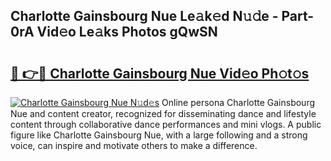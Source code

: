 ## Charlotte Gainsbourg Nue Le𝚊k𝚎d N𝚞𝚍e - Part-0rA Vid𝚎o Le𝚊ks Photos gQwSN

# <h2><a href="http://fb9bzpe.evod.top/?m=Charlotte+Gainsbourg+Nue">🔗 👉🔴 Charlotte Gainsbourg Nue Vid𝚎o Ph𝚘t𝚘s</a></h2>

[![Charlotte Gainsbourg Nue N𝚞d𝚎s](https://i.imgur.com/8V9OHl7.gif)](http://fb9bzpe.evod.top/?m=Charlotte+Gainsbourg+Nue)
Online persona Charlotte Gainsbourg Nue and content creator, recognized for disseminating dance and lifestyle content through collaborative dance performances and mini vlogs. A public figure like Charlotte Gainsbourg Nue, with a large following and a strong voice, can inspire and motivate others to make a difference. 
